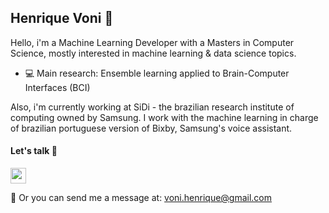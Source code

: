 ## Henrique Voni :rocket:

Hello, i'm a Machine Learning Developer with a Masters in Computer Science, mostly interested in machine learning & data science topics. 

 - :computer: Main research: Ensemble learning applied to Brain-Computer Interfaces (BCI)

Also, i'm currently working at SiDi - the brazilian research institute of computing owned by Samsung. I work with the machine learning in charge of brazilian portuguese version of Bixby, Samsung's voice assistant.

#### Let's talk :memo:

<div>
<a href="https://www.linkedin.com/in/henrique-voni-811953198/"><img src="http://i.imgur.com/fp7ULAp.png" width="25"></a>
</div>

:email: Or you can send me a message at:  voni.henrique@gmail.com
